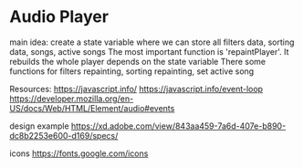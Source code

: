 # Audio Player

main idea: create a state variable where we can store all filters data, sorting data, songs, active songs
The most important function is 'repaintPlayer'. It rebuilds the whole player depends on the state variable
There some functions for filters repainting, sorting repainting, set active song

Resources:
https://javascript.info/
https://javascript.info/event-loop
https://developer.mozilla.org/en-US/docs/Web/HTML/Element/audio#events

design example
https://xd.adobe.com/view/843aa459-7a6d-407e-b890-dc8b2253e600-d169/specs/

icons
https://fonts.google.com/icons
